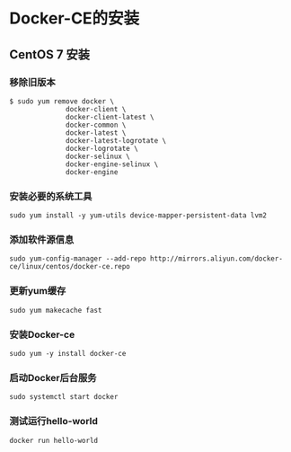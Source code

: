 # Docker-CE的安装

## CentOS 7 安装

### 移除旧版本

```
$ sudo yum remove docker \
              docker-client \
              docker-client-latest \
              docker-common \
              docker-latest \
              docker-latest-logrotate \
              docker-logrotate \
              docker-selinux \
              docker-engine-selinux \
              docker-engine
```

### 安装必要的系统工具

```
sudo yum install -y yum-utils device-mapper-persistent-data lvm2
```

### 添加软件源信息

```
sudo yum-config-manager --add-repo http://mirrors.aliyun.com/docker-ce/linux/centos/docker-ce.repo
```

### 更新yum缓存

```
sudo yum makecache fast
```

### 安装Docker-ce

```
sudo yum -y install docker-ce
```

### 启动Docker后台服务

```
sudo systemctl start docker
```

### 测试运行hello-world

```
docker run hello-world
```
